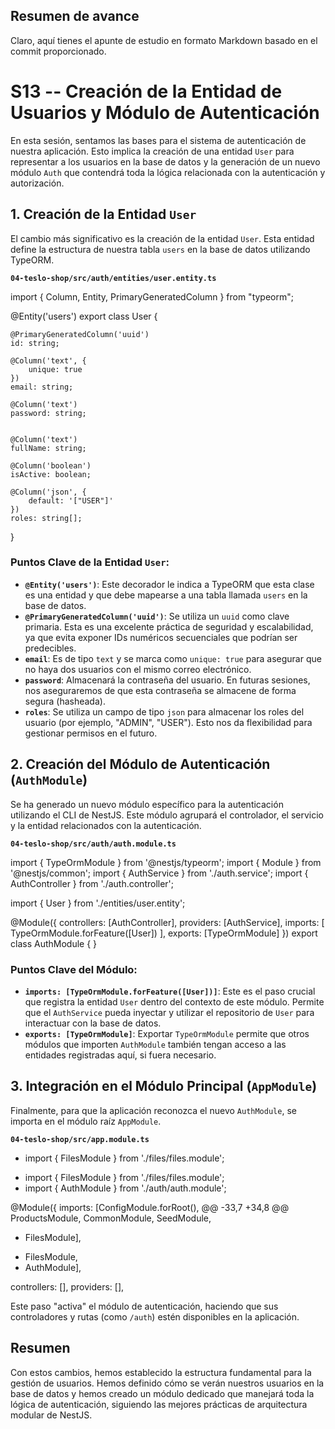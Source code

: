 ## Resumen de avance
Claro, aquí tienes el apunte de estudio en formato Markdown basado en el commit proporcionado.

# S13 -- Creación de la Entidad de Usuarios y Módulo de Autenticación

En esta sesión, sentamos las bases para el sistema de autenticación de nuestra aplicación. Esto implica la creación de una entidad `User` para representar a los usuarios en la base de datos y la generación de un nuevo módulo `Auth` que contendrá toda la lógica relacionada con la autenticación y autorización.

## 1. Creación de la Entidad `User`

El cambio más significativo es la creación de la entidad `User`. Esta entidad define la estructura de nuestra tabla `users` en la base de datos utilizando TypeORM.

**`04-teslo-shop/src/auth/entities/user.entity.ts`**

import { Column, Entity, PrimaryGeneratedColumn } from "typeorm";


@Entity('users')
export class User {

	@PrimaryGeneratedColumn('uuid')
	id: string;

	@Column('text', {
		unique: true
	})
	email: string;

	@Column('text')
	password: string;


	@Column('text')
	fullName: string;

	@Column('boolean')
	isActive: boolean;

	@Column('json', {
		default: '["USER"]'
	})
	roles: string[];

}

### Puntos Clave de la Entidad `User`:

*   **`@Entity('users')`**: Este decorador le indica a TypeORM que esta clase es una entidad y que debe mapearse a una tabla llamada `users` en la base de datos.
*   **`@PrimaryGeneratedColumn('uuid')`**: Se utiliza un `uuid` como clave primaria. Esta es una excelente práctica de seguridad y escalabilidad, ya que evita exponer IDs numéricos secuenciales que podrían ser predecibles.
*   **`email`**: Es de tipo `text` y se marca como `unique: true` para asegurar que no haya dos usuarios con el mismo correo electrónico.
*   **`password`**: Almacenará la contraseña del usuario. En futuras sesiones, nos aseguraremos de que esta contraseña se almacene de forma segura (hasheada).
*   **`roles`**: Se utiliza un campo de tipo `json` para almacenar los roles del usuario (por ejemplo, "ADMIN", "USER"). Esto nos da flexibilidad para gestionar permisos en el futuro.

## 2. Creación del Módulo de Autenticación (`AuthModule`)

Se ha generado un nuevo módulo específico para la autenticación utilizando el CLI de NestJS. Este módulo agrupará el controlador, el servicio y la entidad relacionados con la autenticación.

**`04-teslo-shop/src/auth/auth.module.ts`**

import { TypeOrmModule } from '@nestjs/typeorm';
import { Module } from '@nestjs/common';
import { AuthService } from './auth.service';
import { AuthController } from './auth.controller';

import { User } from './entities/user.entity';


@Module({
	controllers: [AuthController],
	providers: [AuthService],
	imports: [
		TypeOrmModule.forFeature([User])
	],
	exports: [TypeOrmModule]
})
export class AuthModule { }

### Puntos Clave del Módulo:

*   **`imports: [TypeOrmModule.forFeature([User])]`**: Este es el paso crucial que registra la entidad `User` dentro del contexto de este módulo. Permite que el `AuthService` pueda inyectar y utilizar el repositorio de `User` para interactuar con la base de datos.
*   **`exports: [TypeOrmModule]`**: Exportar `TypeOrmModule` permite que otros módulos que importen `AuthModule` también tengan acceso a las entidades registradas aquí, si fuera necesario.

## 3. Integración en el Módulo Principal (`AppModule`)

Finalmente, para que la aplicación reconozca el nuevo `AuthModule`, se importa en el módulo raíz `AppModule`.

**`04-teslo-shop/src/app.module.ts`**

- import { FilesModule } from './files/files.module';
+ import { FilesModule } from './files/files.module';
+ import { AuthModule } from './auth/auth.module';
 
 @Module({
   imports: [ConfigModule.forRoot(),
@@ -33,7 +34,8 @@
     ProductsModule,
     CommonModule,
     SeedModule,
-    FilesModule],
+    FilesModule,
+    AuthModule],
 
   controllers: [],
   providers: [],

Este paso "activa" el módulo de autenticación, haciendo que sus controladores y rutas (como `/auth`) estén disponibles en la aplicación.

## Resumen

Con estos cambios, hemos establecido la estructura fundamental para la gestión de usuarios. Hemos definido cómo se verán nuestros usuarios en la base de datos y hemos creado un módulo dedicado que manejará toda la lógica de autenticación, siguiendo las mejores prácticas de arquitectura modular de NestJS.
